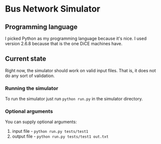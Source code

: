 # Bus Network Simulator

## Programming language
I picked Python as my programming language because it's nice. I used version 2.6.8 because that is the one DiCE machines have.

## Current state
Right now, the simulator should work on valid input files. That is, it does not do any sort of validation.

### Running the simulator
To run the simulator just run `python run.py` in the simulator directory.

### Optional arguments
You can supply optional arguments:
1. input file - `python run.py tests/test1`
2. output file - `python run.py tests/test1 out.txt`

